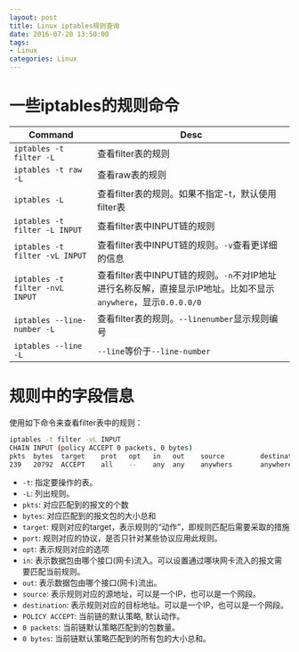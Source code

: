 ```yaml
---
layout: post
title: Linux iptables规则查询
date: 2016-07-20 13:50:00
tags:
- Linux
categories: Linux
---
```


# 一些iptables的规则命令 

|            Command                        |                              Desc                                  |
| ----------------------------------------- | ------------------------------------------------------------------ |
| `iptables -t filter -L`                   | 查看filter表的规则                                                  |
| `iptables -t raw -L`                      | 查看raw表的规则                                                     |
| `iptables -L`                             | 查看filter表的规则。如果不指定-t，默认使用filter表                    |
| `iptables -t filter -L INPUT`             | 查看filter表中INPUT链的规则                                         |
| `iptables -t filter -vL INPUT`            | 查看filter表中INPUT链的规则。`-v`查看更详细的信息                    |
| `iptables -t filter -nvL INPUT`           | 查看filter表中INPUT链的规则。`-n`不对IP地址进行名称反解，直接显示IP地址。比如不显示`anywhere`，显示`0.0.0.0/0`    |
| `iptables --line-number -L`               | 查看filter表的规则。`--linenumber`显示规则编号                       |                                                    |
| `iptables --line -L`                      | `--line`等价于`--line-number`                                      |

# 规则中的字段信息
使用如下命令来查看filter表中的规则：
```bash
iptables -t filter -vL INPUT 
CHAIN INPUT (policy ACCEPT 0 packets, 0 bytes)
pkts  bytes  target    prot   opt   in   out    source         destination
239   20792  ACCEPT    all    --    any  any    anywhers       anywhere       

```
* `-t`: 指定要操作的表。
* `-L`: 列出规则。
* `pkts`: 对应匹配到的报文的个数
* `bytes`: 对应匹配到的报文包的大小总和
* `target`: 规则对应的target，表示规则的“动作”，即规则匹配后需要采取的措施
* `port`: 规则对应的协议，是否只针对某些协议应用此规则。
* `opt`: 表示规则对应的选项
* `in`: 表示数据包由哪个接口(网卡)流入。可以设置通过哪块网卡流入的报文需要匹配当前规则。
* `out`: 表示数据包由哪个接口(网卡)流出。
* `source`: 表示规则对应的源地址，可以是一个IP，也可以是一个网段。
* `destination`: 表示规则对应的目标地址。可以是一个IP，也可以是一个网段。
* `POLICY ACCEPT`: 当前链的默认策略, 默认动作。
* `0 packets`: 当前链默认策略匹配到的包数量。
* `0 bytes`: 当前链默认策略匹配到的所有包的大小总和。


